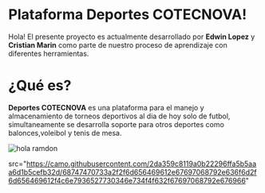 # Plataforma Deportes COTECNOVA!

Hola! El presente proyecto es actualmente desarrollado por  **Edwin Lopez** y **Cristian Marin** como parte de nuestro proceso de aprendizaje con diferentes herramientas.


# ¿Qué es?

 **Deportes COTECNOVA** es una plataforma para el manejo y almacenamiento de torneos deportivos al dia de hoy solo de futbol, simultaneamente se desarrolla soporte para otros deportes como balonces,voleibol y tenis de mesa.

![hola ramdon](https://media.giphy.com/media/Lny6Rw04nsOOc/giphy.gif)

src="https://camo.githubusercontent.com/2da359c8119a0b22296ffa5b5aaa6d1b5cefb32d/68747470733a2f2f6d656469612e67697068792e636f6d2f6d656469612f4c6e7936527730346e734f4f632f67697068792e676966" 

<!--stackedit_data:
eyJoaXN0b3J5IjpbLTE4OTE0NDM2MDldfQ==
-->